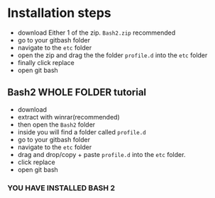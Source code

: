 # Installation steps

- download Either 1 of the zip. `Bash2.zip` recommended
- go to your gitbash folder
- navigate to the `etc` folder
- open the zip and drag the the folder `profile.d` into the `etc` folder
- finally click replace
- open git bash

## Bash2 WHOLE FOLDER tutorial
- download
- extract with winrar(recommended)
- then open the `Bash2` folder
- inside you will find a folder called `profile.d`
- go to your gitbash folder
- navigate to the `etc` folder
- drag and drop/copy + paste `profile.d` into the `etc` folder.
- click replace
- open git bash

### YOU HAVE INSTALLED BASH 2
